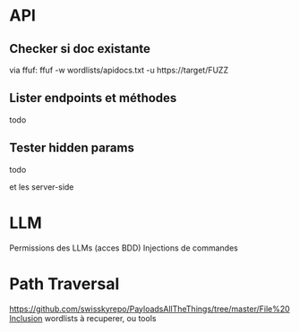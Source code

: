 # API

## Checker si doc existante

via ffuf:
ffuf -w wordlists/apidocs.txt -u https://target/FUZZ

## Lister endpoints et méthodes

todo

## Tester hidden params

todo

et les server-side

# LLM

Permissions des LLMs (acces BDD)
Injections de commandes  

# Path Traversal

https://github.com/swisskyrepo/PayloadsAllTheThings/tree/master/File%20Inclusion
wordlists à recuperer, ou tools

